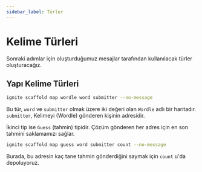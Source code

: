 ```yaml
---
sidebar_label: Türler
---
```


# Kelime Türleri

Sonraki adımlar için oluşturduğumuz mesajlar tarafından kullanılacak türler oluşturacağız.

## Yapı Kelime Türleri

```sh
ignite scaffold map wordle word submitter --no-message
```

Bu tür, `word`  ve `submitter` olmak üzere iki değeri olan  `Wordle`  adlı bir haritadır. `submitter`, Kelimeyi (Wordle) gönderen kişinin adresidir.

İkinci tip ise  `Guess` (tahmin) tipidir. Çözüm gönderen her adres için en son tahmini saklamamızı sağlar.

```sh
ignite scaffold map guess word submitter count --no-message
```

Burada, bu adresin kaç tane tahmin gönderdiğini saymak için `count` u'da depoluyoruz.
